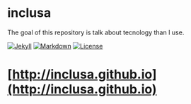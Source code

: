 # inclusa

The goal of this repository is talk about tecnology than I use.

[![Jekyll](https://img.shields.io/badge/jekyll-build-green.svg)](http://jekyllrb.com/)
[![Markdown](https://img.shields.io/badge/markdon-build-brightgreen.svg)](http://joedicastro.com/pages/markdown.html)
[![License](https://img.shields.io/badge/license-MIT-red.svg)](https://opensource.org/licenses/MIT)

[http://inclusa.github.io](http://inclusa.github.io)
======================================================================
